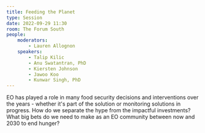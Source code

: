```yaml
---
title: Feeding the Planet
type: Session
date: 2022-09-29 11:30
room: The Forum South
people:
    moderators:
        - Lauren Allognon
    speakers:
        - Talip Kilic
        - Anu Swatantran, PhD
        - Kiersten Johnson
        - Jawoo Koo
        - Kunwar Singh, PhD
---
```

EO has played a role in many food security decisions and interventions over the years - whether it's part of the solution or monitoring solutions in progress. How do we separate the hype from the impactful investments? What big bets do we need to make as an EO community between now and 2030 to end hunger?
